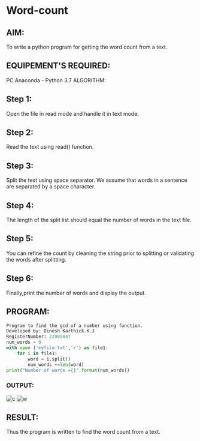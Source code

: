 # Word-count
## AIM:

To write a python program for getting the word count from a text.
## EQUIPEMENT'S REQUIRED:

PC Anaconda - Python 3.7
ALGORITHM:
## Step 1:

Open the file in read mode and handle it in text mode.
## Step 2:

Read the text using read() function.
## Step 3:

Split the text using space separator. We assume that words in a sentence are separated by a space character.
## Step 4:

The length of the split list should equal the number of words in the text file.
## Step 5:

You can refine the count by cleaning the string prior to splitting or validating the words after splitting.
## Step 6:

Finally,print the number of words and display the output.
## PROGRAM:
```python
Program to find the gcd of a number using function.
Developed by: Dinesh Karthick.K.J
RegisterNumber: 22005847
num_words = 0
with open ('myfile.txt','r') as file1:
    for i in file1:
        word = i.split()
        num_words +=len(word)
print("Number of words ={}".format(num_words))
```

### OUTPUT:
![c](https://user-images.githubusercontent.com/120552008/214820990-b459787f-ded5-4e8a-aac9-0469fcb17d1f.png)
![w](https://user-images.githubusercontent.com/120552008/214821010-2ae58774-612d-402b-b4da-079076493f8d.png)



## RESULT:
Thus the program is written to find the word count from a text.
